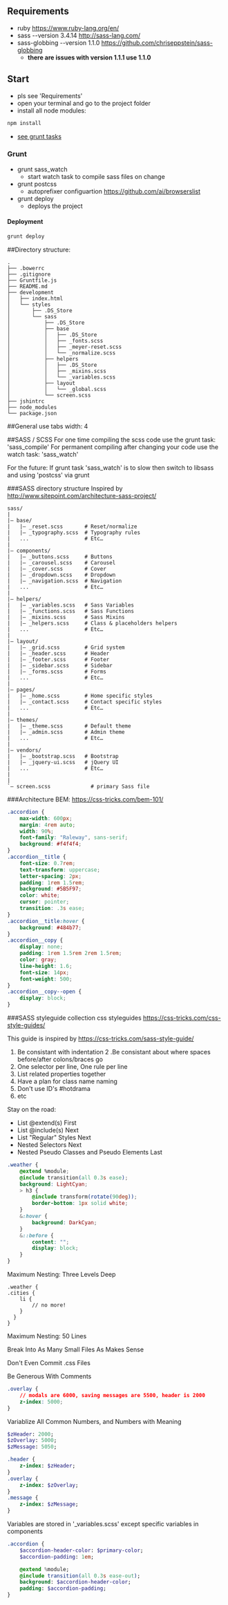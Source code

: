 ## Requirements
* ruby https://www.ruby-lang.org/en/
* sass --version 3.4.14 http://sass-lang.com/
* sass-globbing --version 1.1.0 https://github.com/chriseppstein/sass-globbing 
  * **there are issues with version 1.1.1 use 1.1.0**

## Start
* pls see 'Requirements'
* open your terminal and go to the project folder
* install all node modules:

```bash
npm install
```
* [see grunt tasks](https://git.my-moove.com/falko.pfitzke/moove-playground-startpage-visualisation/tree/master#grunt)


### Grunt
* grunt sass_watch
  * start watch task to compile sass files on change
* grunt postcss
  * autoprefixer configuartion https://github.com/ai/browserslist
* grunt deploy
  * deploys the project

#### Deployment

```bash
grunt deploy
```


##Directory structure:

```
.
├── .bowerrc
├── .gitignore
├── Gruntfile.js
├── README.md
├── development
│   ├── index.html
│   └── styles
│       ├── .DS_Store
│       └── sass
│           ├── .DS_Store
│           ├── base
│           │   ├── .DS_Store
│           │   ├── _fonts.scss
│           │   ├── _meyer-reset.scss
│           │   └── _normalize.scss
│           ├── helpers
│           │   ├── .DS_Store
│           │   ├── _mixins.scss
│           │   └── _variables.scss
│           ├── layout
│           │   └── _global.scss
│           └── screen.scss
├── jshintrc
├── node_modules
└── package.json
```

##General
use tabs width: 4

##SASS / SCSS
For one time compiling the scss code use the grunt task: 'sass_compile'
For permanent compiling after changing your code use the watch task: 'sass_watch'

For the future:
If grunt task 'sass_watch' is to slow then switch to libsass and using 'postcss' via grunt

###SASS directory structure
Inspired by http://www.sitepoint.com/architecture-sass-project/
```
sass/ 
| 
|– base/ 
|   |– _reset.scss       # Reset/normalize 
|   |– _typography.scss  # Typography rules 
|   ...                  # Etc… 
| 
|– components/ 
|   |– _buttons.scss     # Buttons 
|   |– _carousel.scss    # Carousel 
|   |– _cover.scss       # Cover 
|   |– _dropdown.scss    # Dropdown 
|   |– _navigation.scss  # Navigation 
|   ...                  # Etc… 
| 
|– helpers/ 
|   |– _variables.scss   # Sass Variables 
|   |– _functions.scss   # Sass Functions 
|   |– _mixins.scss      # Sass Mixins 
|   |– _helpers.scss     # Class & placeholders helpers 
|   ...                  # Etc… 
| 
|– layout/ 
|   |– _grid.scss        # Grid system 
|   |– _header.scss      # Header 
|   |– _footer.scss      # Footer 
|   |– _sidebar.scss     # Sidebar 
|   |– _forms.scss       # Forms 
|   ...                  # Etc… 
| 
|– pages/ 
|   |– _home.scss        # Home specific styles 
|   |– _contact.scss     # Contact specific styles 
|   ...                  # Etc… 
| 
|– themes/ 
|   |– _theme.scss       # Default theme 
|   |– _admin.scss       # Admin theme 
|   ...                  # Etc… 
| 
|– vendors/ 
|   |– _bootstrap.scss   # Bootstrap 
|   |– _jquery-ui.scss   # jQuery UI 
|   ...                  # Etc… 
| 
| 
`– screen.scss             # primary Sass file 
```

###Architecture
BEM: https://css-tricks.com/bem-101/

```CSS
.accordion {
	max-width: 600px;
	margin: 4rem auto;
	width: 90%;
	font-family: "Raleway", sans-serif;
	background: #f4f4f4;
}
.accordion__title {
	font-size: 0.7rem;
	text-transform: uppercase;
	letter-spacing: 2px;
	padding: 1rem 1.5rem;
	background: #5B5F97;
	color: white;
	cursor: pointer;
	transition: .3s ease;
}
.accordion__title:hover {
	background: #484b77;
}
.accordion__copy {
	display: none;
	padding: 1rem 1.5rem 2rem 1.5rem;
	color: gray;
	line-height: 1.6;
	font-size: 14px;
	font-weight: 500;
}
.accordion__copy--open {
	display: block;
}
```


###SASS styleguide
collection css styleguides https://css-tricks.com/css-style-guides/

This guide is inspired by https://css-tricks.com/sass-style-guide/

1. Be consistant with indentation
2 .Be consistant about where spaces before/after colons/braces go
3. One selector per line, One rule per line
4. List related properties together
5. Have a plan for class name naming
6. Don't use ID's #hotdrama
7. etc

Stay on the road:
- List @extend(s) First
- List @include(s) Next
- List "Regular" Styles Next
- Nested Selectors Next
- Nested Pseudo Classes and Pseudo Elements Last 

```css
.weather {
	@extend %module; 
	@include transition(all 0.3s ease);
	background: LightCyan;
	> h3 {
		@include transform(rotate(90deg));
		border-bottom: 1px solid white;
	}
	&:hover {
		background: DarkCyan;
	}
	&::before {
		content: "";
		display: block;
	}
}
```

Maximum Nesting: Three Levels Deep

```
.weather {
.cities {
	li {
		// no more!
	}
  }
}
```
Maximum Nesting: 50 Lines

Break Into As Many Small Files As Makes Sense

Don't Even Commit .css Files

Be Generous With Comments

```css
.overlay {
	// modals are 6000, saving messages are 5500, header is 2000
	z-index: 5000; 
}
```

Variablize All Common Numbers, and Numbers with Meaning

```sass
$zHeader: 2000;
$zOverlay: 5000;
$zMessage: 5050;

.header {
	z-index: $zHeader;
}
.overlay {
	z-index: $zOverlay;
}
.message {
	z-index: $zMessage;
}
```

Variables are stored in '_variables.scss' except specific variables in components

```sass
.accordion {
	$accordion-header-color: $primary-color;
	$accordion-padding: 1em;

	@extend %module;
	@include transition(all 0.3s ease-out);
	background: $accordion-header-color;
	padding: $accordion-padding;
}
```